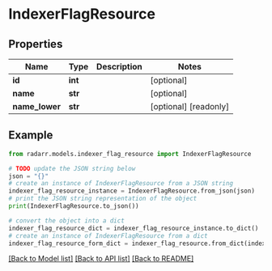 # IndexerFlagResource


## Properties

Name | Type | Description | Notes
------------ | ------------- | ------------- | -------------
**id** | **int** |  | [optional] 
**name** | **str** |  | [optional] 
**name_lower** | **str** |  | [optional] [readonly] 

## Example

```python
from radarr.models.indexer_flag_resource import IndexerFlagResource

# TODO update the JSON string below
json = "{}"
# create an instance of IndexerFlagResource from a JSON string
indexer_flag_resource_instance = IndexerFlagResource.from_json(json)
# print the JSON string representation of the object
print(IndexerFlagResource.to_json())

# convert the object into a dict
indexer_flag_resource_dict = indexer_flag_resource_instance.to_dict()
# create an instance of IndexerFlagResource from a dict
indexer_flag_resource_form_dict = indexer_flag_resource.from_dict(indexer_flag_resource_dict)
```
[[Back to Model list]](../README.md#documentation-for-models) [[Back to API list]](../README.md#documentation-for-api-endpoints) [[Back to README]](../README.md)


